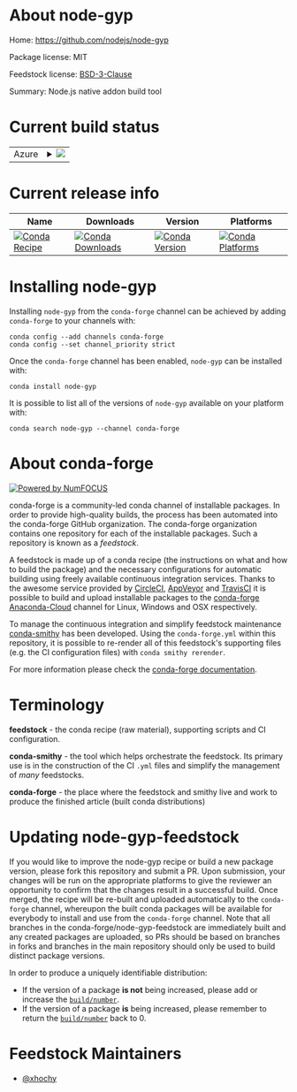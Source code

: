 About node-gyp
==============

Home: https://github.com/nodejs/node-gyp

Package license: MIT

Feedstock license: [BSD-3-Clause](https://github.com/conda-forge/node-gyp-feedstock/blob/master/LICENSE.txt)

Summary: Node.js native addon build tool

Current build status
====================


<table>
    
  <tr>
    <td>Azure</td>
    <td>
      <details>
        <summary>
          <a href="https://dev.azure.com/conda-forge/feedstock-builds/_build/latest?definitionId=12223&branchName=master">
            <img src="https://dev.azure.com/conda-forge/feedstock-builds/_apis/build/status/node-gyp-feedstock?branchName=master">
          </a>
        </summary>
        <table>
          <thead><tr><th>Variant</th><th>Status</th></tr></thead>
          <tbody><tr>
              <td>linux_64_nodejs12</td>
              <td>
                <a href="https://dev.azure.com/conda-forge/feedstock-builds/_build/latest?definitionId=12223&branchName=master">
                  <img src="https://dev.azure.com/conda-forge/feedstock-builds/_apis/build/status/node-gyp-feedstock?branchName=master&jobName=linux&configuration=linux_64_nodejs12" alt="variant">
                </a>
              </td>
            </tr><tr>
              <td>linux_64_nodejs14</td>
              <td>
                <a href="https://dev.azure.com/conda-forge/feedstock-builds/_build/latest?definitionId=12223&branchName=master">
                  <img src="https://dev.azure.com/conda-forge/feedstock-builds/_apis/build/status/node-gyp-feedstock?branchName=master&jobName=linux&configuration=linux_64_nodejs14" alt="variant">
                </a>
              </td>
            </tr><tr>
              <td>linux_64_nodejs16</td>
              <td>
                <a href="https://dev.azure.com/conda-forge/feedstock-builds/_build/latest?definitionId=12223&branchName=master">
                  <img src="https://dev.azure.com/conda-forge/feedstock-builds/_apis/build/status/node-gyp-feedstock?branchName=master&jobName=linux&configuration=linux_64_nodejs16" alt="variant">
                </a>
              </td>
            </tr><tr>
              <td>osx_64_nodejs12</td>
              <td>
                <a href="https://dev.azure.com/conda-forge/feedstock-builds/_build/latest?definitionId=12223&branchName=master">
                  <img src="https://dev.azure.com/conda-forge/feedstock-builds/_apis/build/status/node-gyp-feedstock?branchName=master&jobName=osx&configuration=osx_64_nodejs12" alt="variant">
                </a>
              </td>
            </tr><tr>
              <td>osx_64_nodejs14</td>
              <td>
                <a href="https://dev.azure.com/conda-forge/feedstock-builds/_build/latest?definitionId=12223&branchName=master">
                  <img src="https://dev.azure.com/conda-forge/feedstock-builds/_apis/build/status/node-gyp-feedstock?branchName=master&jobName=osx&configuration=osx_64_nodejs14" alt="variant">
                </a>
              </td>
            </tr><tr>
              <td>osx_64_nodejs16</td>
              <td>
                <a href="https://dev.azure.com/conda-forge/feedstock-builds/_build/latest?definitionId=12223&branchName=master">
                  <img src="https://dev.azure.com/conda-forge/feedstock-builds/_apis/build/status/node-gyp-feedstock?branchName=master&jobName=osx&configuration=osx_64_nodejs16" alt="variant">
                </a>
              </td>
            </tr>
          </tbody>
        </table>
      </details>
    </td>
  </tr>
</table>

Current release info
====================

| Name | Downloads | Version | Platforms |
| --- | --- | --- | --- |
| [![Conda Recipe](https://img.shields.io/badge/recipe-node--gyp-green.svg)](https://anaconda.org/conda-forge/node-gyp) | [![Conda Downloads](https://img.shields.io/conda/dn/conda-forge/node-gyp.svg)](https://anaconda.org/conda-forge/node-gyp) | [![Conda Version](https://img.shields.io/conda/vn/conda-forge/node-gyp.svg)](https://anaconda.org/conda-forge/node-gyp) | [![Conda Platforms](https://img.shields.io/conda/pn/conda-forge/node-gyp.svg)](https://anaconda.org/conda-forge/node-gyp) |

Installing node-gyp
===================

Installing `node-gyp` from the `conda-forge` channel can be achieved by adding `conda-forge` to your channels with:

```
conda config --add channels conda-forge
conda config --set channel_priority strict
```

Once the `conda-forge` channel has been enabled, `node-gyp` can be installed with:

```
conda install node-gyp
```

It is possible to list all of the versions of `node-gyp` available on your platform with:

```
conda search node-gyp --channel conda-forge
```


About conda-forge
=================

[![Powered by
NumFOCUS](https://img.shields.io/badge/powered%20by-NumFOCUS-orange.svg?style=flat&colorA=E1523D&colorB=007D8A)](https://numfocus.org)

conda-forge is a community-led conda channel of installable packages.
In order to provide high-quality builds, the process has been automated into the
conda-forge GitHub organization. The conda-forge organization contains one repository
for each of the installable packages. Such a repository is known as a *feedstock*.

A feedstock is made up of a conda recipe (the instructions on what and how to build
the package) and the necessary configurations for automatic building using freely
available continuous integration services. Thanks to the awesome service provided by
[CircleCI](https://circleci.com/), [AppVeyor](https://www.appveyor.com/)
and [TravisCI](https://travis-ci.com/) it is possible to build and upload installable
packages to the [conda-forge](https://anaconda.org/conda-forge)
[Anaconda-Cloud](https://anaconda.org/) channel for Linux, Windows and OSX respectively.

To manage the continuous integration and simplify feedstock maintenance
[conda-smithy](https://github.com/conda-forge/conda-smithy) has been developed.
Using the ``conda-forge.yml`` within this repository, it is possible to re-render all of
this feedstock's supporting files (e.g. the CI configuration files) with ``conda smithy rerender``.

For more information please check the [conda-forge documentation](https://conda-forge.org/docs/).

Terminology
===========

**feedstock** - the conda recipe (raw material), supporting scripts and CI configuration.

**conda-smithy** - the tool which helps orchestrate the feedstock.
                   Its primary use is in the construction of the CI ``.yml`` files
                   and simplify the management of *many* feedstocks.

**conda-forge** - the place where the feedstock and smithy live and work to
                  produce the finished article (built conda distributions)


Updating node-gyp-feedstock
===========================

If you would like to improve the node-gyp recipe or build a new
package version, please fork this repository and submit a PR. Upon submission,
your changes will be run on the appropriate platforms to give the reviewer an
opportunity to confirm that the changes result in a successful build. Once
merged, the recipe will be re-built and uploaded automatically to the
`conda-forge` channel, whereupon the built conda packages will be available for
everybody to install and use from the `conda-forge` channel.
Note that all branches in the conda-forge/node-gyp-feedstock are
immediately built and any created packages are uploaded, so PRs should be based
on branches in forks and branches in the main repository should only be used to
build distinct package versions.

In order to produce a uniquely identifiable distribution:
 * If the version of a package **is not** being increased, please add or increase
   the [``build/number``](https://docs.conda.io/projects/conda-build/en/latest/resources/define-metadata.html#build-number-and-string).
 * If the version of a package **is** being increased, please remember to return
   the [``build/number``](https://docs.conda.io/projects/conda-build/en/latest/resources/define-metadata.html#build-number-and-string)
   back to 0.

Feedstock Maintainers
=====================

* [@xhochy](https://github.com/xhochy/)

